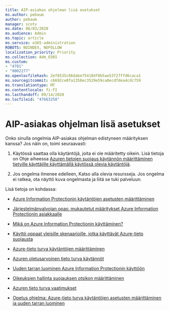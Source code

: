 ```yaml
---
title: AIP-asiakas ohjelman lisä asetukset
ms.author: pebaum
author: pebaum
manager: scotv
ms.date: 08/03/2020
ms.audience: Admin
ms.topic: article
ms.service: o365-administration
ROBOTS: NOINDEX, NOFOLLOW
localization_priority: Priority
ms.collection: Adm_O365
ms.custom:
- "4781"
- "9002277"
ms.openlocfilehash: 2ef8535c66dabe75418df0b5ae53f27ffd6caca1
ms.sourcegitcommit: c6692ce0fa1358ec3529e59ca0ecdfdea4cdc759
ms.translationtype: MT
ms.contentlocale: fi-FI
ms.lasthandoff: 09/14/2020
ms.locfileid: "47663258"
---
```

# <a name="aip-client-advanced-configuration"></a>AIP-asiakas ohjelman lisä asetukset

Onko sinulla ongelmia AIP-asiakas ohjelman edistyneen määrityksen kanssa? Jos näin on, toimi seuraavasti:

1. Käytössä saattaa olla käytäntöjä, joita ei ole määritetty oikein. Lisä tietoja on Ohje aiheessa [Azuren tietojen suojaus käytännön määrittäminen tietyille käyttäjille käyttämällä käytössä olevia käytäntöjä](https://docs.microsoft.com/azure/information-protection/configure-policy-scope).

2. Jos ongelma ilmenee edelleen, Katso alla olevia resursseja. Jos ongelma ei ratkea, ota näyttö kuva ongelmasta ja liitä se tuki palveluun.

Lisä tietoja on kohdassa:

- [Azure Information Protectionin käytäntöjen asetusten määrittäminen](https://docs.microsoft.com/azure/information-protection/configure-policy-settings)  
    
- [Järjestelmänvalvojan opas: mukautetut määritykset Azure Information Protectionin asiakkaalle](https://docs.microsoft.com/azure/information-protection/rms-client/client-admin-guide-customizations)  
    
- [Mikä on Azure Information Protectionin käyttäminen?](https://docs.microsoft.com/azure/information-protection/what-is-information-protection)  
    
- [Käyttö oppaat yleisille skenaarioille, jotka käyttävät Azure-tieto suojausta](https://docs.microsoft.com/azure/information-protection/how-to-guides)  
    
- [Azure-tieto turva käytäntöjen määrittäminen](https://docs.microsoft.com/azure/information-protection/deploy-use/configure-policy)  
    
- [Azuren oletusarvoinen tieto turva käytännöt](https://docs.microsoft.com/azure/information-protection/deploy-use/configure-policy-default)  
    
- [Uuden tarran luominen Azure Information Protectionin käyttöön](https://docs.microsoft.com/azure/information-protection/deploy-use/configure-policy-new-label)  
    
- [Oikeuksien hallinta suojauksen otsikon määrittäminen](https://docs.microsoft.com/azure/information-protection/deploy-use/configure-policy-protection)  
    
- [Azuren tieto turva vaatimukset](https://docs.microsoft.com/azure/information-protection/get-started/requirements)

- [Opetus ohjelma: Azure-tieto turva käytäntöjen asetusten määrittäminen ja uuden tarran luominen](https://docs.microsoft.com/azure/information-protection/get-started/infoprotect-quick-start-tutorial)